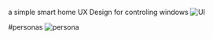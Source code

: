 a simple smart home UX Design for controling windows
![UI](https://github.com/Behnaz-HP/Behnaz-HP.github.io/blob/main/smart_home/UI%20Behnaz.png)

#personas
![persona](https://github.com/Behnaz-HP/Behnaz-HP.github.io/blob/main/smart_home/persona.png)